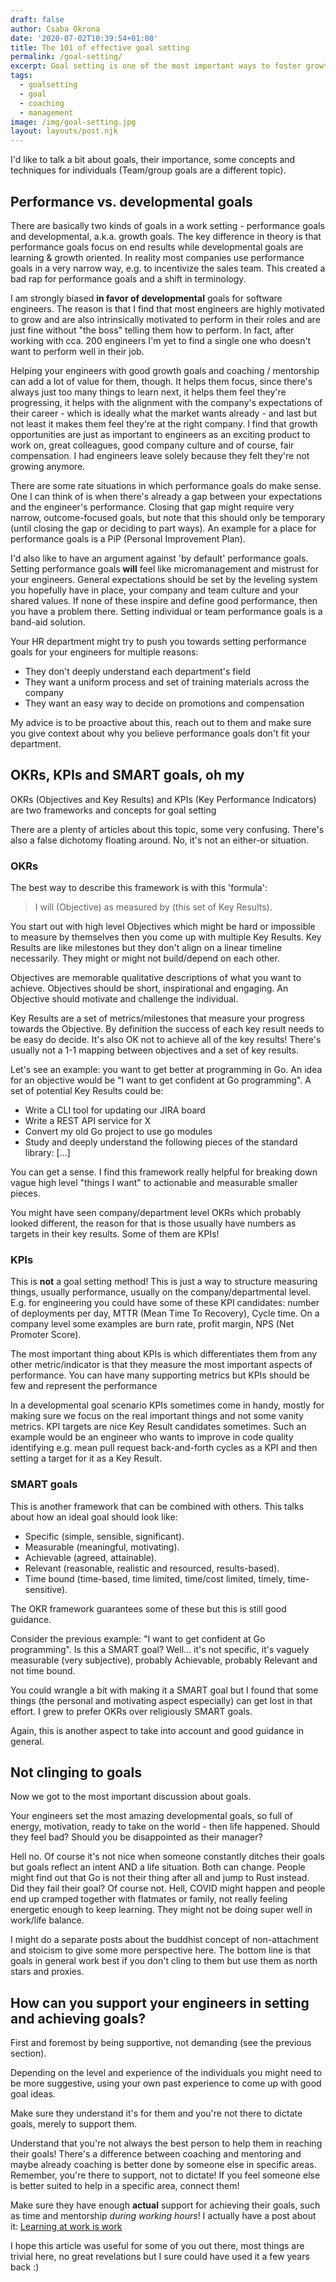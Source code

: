 ```yaml
---
draft: false
author: Csaba Okrona
date: '2020-07-02T10:39:54+01:00'
title: The 101 of effective goal setting
permalink: /goal-setting/
excerpt: Goal setting is one of the most important ways to foster growth, let's look at some key concepts and frameworks.
tags:
  - goalsetting
  - goal
  - coaching
  - management
image: /img/goal-setting.jpg
layout: layouts/post.njk
---
```


I'd like to talk a bit about goals, their importance, some concepts and techniques for individuals (Team/group goals are a different topic).

## Performance vs. developmental goals

There are basically two kinds of goals in a work setting - performance goals and developmental, a.k.a. growth goals. The key difference in theory is that performance goals focus on end results while developmental goals are learning & growth oriented. In reality most companies use performance goals in a very narrow way, e.g. to incentivize the sales team. This created a bad rap for performance goals and a shift in terminology.

I am strongly biased **in favor of developmental** goals for software engineers. The reason is that I find that most engineers are highly motivated to grow and are also intrinsically motivated to perform in their roles and are just fine without "the boss" telling them how to perform. In fact, after working with cca. 200 engineers I'm yet to find a single one who doesn't want to perform well in their job.

Helping your engineers with good growth goals and coaching / mentorship can add a lot of value for them, though. It helps them focus, since there's always just too many things to learn next, it helps them feel they're progressing, it helps with the alignment with the company's expectations of their career - which is ideally what the market wants already - and last but not least it makes them feel they're at the right company. I find that growth opportunities are just as important to engineers as an exciting product to work on, great colleagues, good company culture and of course, fair compensation. I had engineers leave solely because they felt they're not growing anymore.

There are some rate situations in which performance goals do make sense. One I can think of is when there's already a gap between your expectations and the engineer's performance. Closing that gap might require very narrow, outcome-focused goals, but note that this should only be temporary (until closing the gap or deciding to part ways). An example for a place for performance goals is a PiP (Personal Improvement Plan).

I'd also like to have an argument against 'by default' performance goals. Setting performance goals **will** feel like micromanagement and mistrust for your engineers. General expectations should be set by the leveling system you hopefully have in place, your company and team culture and your shared values. If none of these inspire and define good performance, then you have a problem there. Setting individual or team performance goals is a band-aid solution.

Your HR department might try to push you towards setting performance goals for your engineers for multiple reasons:

-   They don't deeply understand each department's field
-   They want a uniform process and set of training materials across the company
-   They want an easy way to decide on promotions and compensation

My advice is to be proactive about this, reach out to them and make sure you give context about why you believe performance goals don't fit your department.

## OKRs, KPIs and SMART goals, oh my

OKRs (Objectives and Key Results) and KPIs (Key Performance Indicators) are two frameworks and concepts for goal setting

There are a plenty of articles about this topic, some very confusing. There's also a false dichotomy floating around. No, it's not an either-or situation.

### OKRs

The best way to describe this framework is with this 'formula':

> I will (Objective) as measured by (this set of Key Results).

You start out with high level Objectives which might be hard or impossible to measure by themselves then you come up with multiple Key Results. Key Results are like milestones but they don't align on a linear timeline necessarily. They might or might not build/depend on each other.

Objectives are memorable qualitative descriptions of what you want to achieve. Objectives should be short, inspirational and engaging. An Objective should motivate and challenge the individual.

Key Results are a set of metrics/milestones that measure your progress towards the Objective. By definition the success of each key result needs to be easy do decide. It's also OK not to achieve all of the key results! There's usually not a 1-1 mapping between objectives and a set of key results.

Let's see an example: you want to get better at programming in Go. An idea for an objective would be "I want to get confident at Go programming". A set of potential Key Results could be:

-   Write a CLI tool for updating our JIRA board
-   Write a REST API service for X
-   Convert my old Go project to use go modules
-   Study and deeply understand the following pieces of the standard library: [...]

You can get a sense. I find this framework really helpful for breaking down vague high level "things I want" to actionable and measurable smaller pieces.

You might have seen company/department level OKRs which probably looked different, the reason for that is those usually have numbers as targets in their key results. Some of them are KPIs!

### KPIs

This is **not** a goal setting method! This is just a way to structure measuring things, usually performance, usually on the company/departmental level. E.g. for engineering you could have some of these KPI candidates: number of deployments per day, MTTR (Mean Time To Recovery), Cycle time. On a company level some examples are burn rate, profit margin, NPS (Net Promoter Score).

The most important thing about KPIs is which differentiates them from any other metric/indicator is that they measure the most important aspects of performance. You can have many supporting metrics but KPIs should be few and represent the performance

In a developmental goal scenario KPIs sometimes come in handy, mostly for making sure we focus on the real important things and not some vanity metrics. KPI targets are nice Key Result candidates sometimes. Such an example would be an engineer who wants to improve in code quality identifying e.g. mean pull request back-and-forth cycles as a KPI and then setting a target for it as a Key Result.

### SMART goals

This is another framework that can be combined with others. This talks about how an ideal goal should look like:

-   Specific (simple, sensible, significant).
-   Measurable (meaningful, motivating).
-   Achievable (agreed, attainable).
-   Relevant (reasonable, realistic and resourced, results-based).
-   Time bound (time-based, time limited, time/cost limited, timely, time-sensitive).

The OKR framework guarantees some of these but this is still good guidance.

Consider the previous example: "I want to get confident at Go programming". Is this a SMART goal? Well... it's not specific, it's vaguely measurable (very subjective), probably Achievable, probably Relevant and not time bound.

You could wrangle a bit with making it a SMART goal but I found that some things (the personal and motivating aspect especially) can get lost in that effort. I grew to prefer OKRs over religiously SMART goals.

Again, this is another aspect to take into account and good guidance in general.

## Not clinging to goals

Now we got to the most important discussion about goals.

Your engineers set the most amazing developmental goals, so full of energy, motivation, ready to take on the world - then life happened. Should they feel bad? Should you be disappointed as their manager?

Hell no. Of course it's not nice when someone constantly ditches their goals but goals reflect an intent AND a life situation. Both can change. People might find out that Go is not their thing after all and jump to Rust instead. Did they fail their goal? Of course not. Hell, COVID might happen and people end up cramped together with flatmates or family, not really feeling energetic enough to keep learning. They might not be doing super well in work/life balance.

I might do a separate posts about the buddhist concept of non-attachment and stoicism to give some more perspective here. The bottom line is that goals in general work best if you don't cling to them but use them as north stars and proxies.

## How can you support your engineers in setting and achieving goals?

First and foremost by being supportive, not demanding (see the previous section).

Depending on the level and experience of the individuals you might need to be more suggestive, using your own past experience to come up with good goal ideas.

Make sure they understand it's for them and you're not there to dictate goals, merely to support them.

Understand that you're not always the best person to help them in reaching their goals! There's a difference between coaching and mentoring and maybe already coaching is better done by someone else in specific areas. Remember, you're there to support, not to dictate! If you feel someone else is better suited to help in a specific area, connect them!

Make sure they have enough **actual** support for achieving their goals, such as time and mentorship _during working hours_! I actually have a post about it: [Learning at work is work](https://ochronus.online/learning-at-work-is-work/)

I hope this article was useful for some of you out there, most things are trivial here, no great revelations but I sure could have used it a few years back :)
